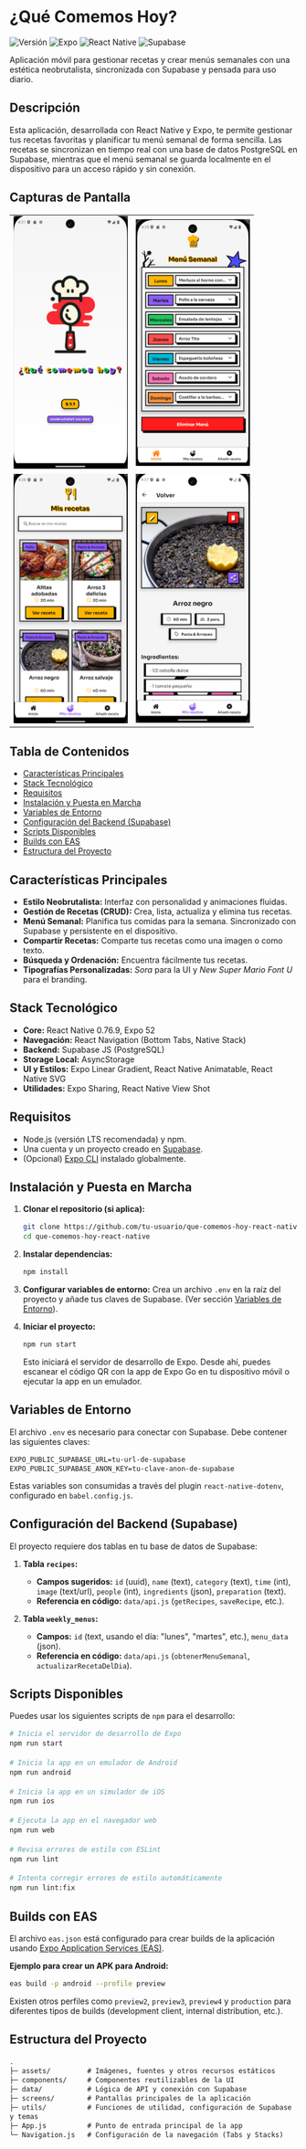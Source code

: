# ¿Qué Comemos Hoy?

![Versión](https://img.shields.io/badge/version-3.1.1-blue)
![Expo](https://img.shields.io/badge/Expo-52-000?logo=expo)
![React Native](https://img.shields.io/badge/React%20Native-0.76.9-61DAFB?logo=react)
![Supabase](https://img.shields.io/badge/Supabase-Postgres-3FCF8E?logo=supabase&logoColor=white)

Aplicación móvil para gestionar recetas y crear menús semanales con una estética neobrutalista, sincronizada con Supabase y pensada para uso diario.

## Descripción

Esta aplicación, desarrollada con React Native y Expo, te permite gestionar tus recetas favoritas y planificar tu menú semanal de forma sencilla. Las recetas se sincronizan en tiempo real con una base de datos PostgreSQL en Supabase, mientras que el menú semanal se guarda localmente en el dispositivo para un acceso rápido y sin conexión.

## Capturas de Pantalla

<table>
  <tr>
    <td><img src="./assets/vista_splash.png" width="200" alt="Pantalla de Carga"/></td>
    <td><img src="./assets/vista_menu_semanal.png" width="200" alt="Menú Semanal"/></td>
  </tr>
  <tr>
    <td><img src="./assets/vista_mis_recetas.png" width="200" alt="Mis Recetas"/></td>
    <td><img src="./assets/vista_detalle_receta.png" width="200" alt="Detalle de Receta"/></td>
  </tr>
</table>

## Tabla de Contenidos

- [Características Principales](#características-principales)
- [Stack Tecnológico](#stack-tecnológico)
- [Requisitos](#requisitos)
- [Instalación y Puesta en Marcha](#instalación-y-puesta-en-marcha)
- [Variables de Entorno](#variables-de-entorno)
- [Configuración del Backend (Supabase)](#configuración-del-backend-supabase)
- [Scripts Disponibles](#scripts-disponibles)
- [Builds con EAS](#builds-con-eas)
- [Estructura del Proyecto](#estructura-del-proyecto)

## Características Principales

- **Estilo Neobrutalista:** Interfaz con personalidad y animaciones fluidas.
- **Gestión de Recetas (CRUD):** Crea, lista, actualiza y elimina tus recetas.
- **Menú Semanal:** Planifica tus comidas para la semana. Sincronizado con Supabase y persistente en el dispositivo.
- **Compartir Recetas:** Comparte tus recetas como una imagen o como texto.
- **Búsqueda y Ordenación:** Encuentra fácilmente tus recetas.
- **Tipografías Personalizadas:** *Sora* para la UI y *New Super Mario Font U* para el branding.

## Stack Tecnológico

- **Core:** React Native 0.76.9, Expo 52
- **Navegación:** React Navigation (Bottom Tabs, Native Stack)
- **Backend:** Supabase JS (PostgreSQL)
- **Storage Local:** AsyncStorage
- **UI y Estilos:** Expo Linear Gradient, React Native Animatable, React Native SVG
- **Utilidades:** Expo Sharing, React Native View Shot

## Requisitos

- Node.js (versión LTS recomendada) y npm.
- Una cuenta y un proyecto creado en [Supabase](https://supabase.com/).
- (Opcional) [Expo CLI](https://docs.expo.dev/get-started/installation/) instalado globalmente.

## Instalación y Puesta en Marcha

1.  **Clonar el repositorio (si aplica):**
    ```bash
    git clone https://github.com/tu-usuario/que-comemos-hoy-react-native.git
    cd que-comemos-hoy-react-native
    ```

2.  **Instalar dependencias:**
    ```bash
    npm install
    ```

3.  **Configurar variables de entorno:**
    Crea un archivo `.env` en la raíz del proyecto y añade tus claves de Supabase. (Ver sección [Variables de Entorno](#variables-de-entorno)).

4.  **Iniciar el proyecto:**
    ```bash
    npm run start
    ```
    Esto iniciará el servidor de desarrollo de Expo. Desde ahí, puedes escanear el código QR con la app de Expo Go en tu dispositivo móvil o ejecutar la app en un emulador.

## Variables de Entorno

El archivo `.env` es necesario para conectar con Supabase. Debe contener las siguientes claves:

```env
EXPO_PUBLIC_SUPABASE_URL=tu-url-de-supabase
EXPO_PUBLIC_SUPABASE_ANON_KEY=tu-clave-anon-de-supabase
```

Estas variables son consumidas a través del plugin `react-native-dotenv`, configurado en `babel.config.js`.

## Configuración del Backend (Supabase)

El proyecto requiere dos tablas en tu base de datos de Supabase:

1.  **Tabla `recipes`:**
    - **Campos sugeridos:** `id` (uuid), `name` (text), `category` (text), `time` (int), `image` (text/url), `people` (int), `ingredients` (json), `preparation` (text).
    - **Referencia en código:** `data/api.js` (`getRecipes`, `saveRecipe`, etc.).

2.  **Tabla `weekly_menus`:**
    - **Campos:** `id` (text, usando el día: "lunes", "martes", etc.), `menu_data` (json).
    - **Referencia en código:** `data/api.js` (`obtenerMenuSemanal`, `actualizarRecetaDelDia`).

## Scripts Disponibles

Puedes usar los siguientes scripts de `npm` para el desarrollo:

```bash
# Inicia el servidor de desarrollo de Expo
npm run start

# Inicia la app en un emulador de Android
npm run android

# Inicia la app en un simulador de iOS
npm run ios

# Ejecuta la app en el navegador web
npm run web

# Revisa errores de estilo con ESLint
npm run lint

# Intenta corregir errores de estilo automáticamente
npm run lint:fix
```

## Builds con EAS

El archivo `eas.json` está configurado para crear builds de la aplicación usando [Expo Application Services (EAS)](https://docs.expo.dev/build/introduction/).

**Ejemplo para crear un APK para Android:**
```bash
eas build -p android --profile preview
```

Existen otros perfiles como `preview2`, `preview3`, `preview4` y `production` para diferentes tipos de builds (development client, internal distribution, etc.).

## Estructura del Proyecto

```
.
├─ assets/         # Imágenes, fuentes y otros recursos estáticos
├─ components/     # Componentes reutilizables de la UI
├─ data/           # Lógica de API y conexión con Supabase
├─ screens/        # Pantallas principales de la aplicación
├─ utils/          # Funciones de utilidad, configuración de Supabase y temas
├─ App.js          # Punto de entrada principal de la app
└─ Navigation.js   # Configuración de la navegación (Tabs y Stacks)
```